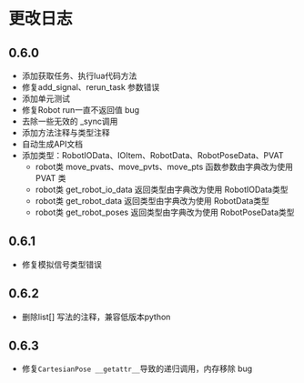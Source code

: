 # 更改日志

## 0.6.0

- 添加获取任务、执行lua代码方法
- 修复add_signal、rerun_task 参数错误
- 添加单元测试
- 修复Robot run一直不返回值 bug
- 去除一些无效的 _sync调用
- 添加方法注释与类型注释
- 自动生成API文档
- 添加类型：RobotIOData、IOItem、RobotData、RobotPoseData、PVAT
    - robot类 move_pvats、move_pvts、move_pts 函数参数由字典改为使用 PVAT 类
    - robot类 get_robot_io_data 返回类型由字典改为使用 RobotIOData类型
    - robot类 get_robot_data 返回类型由字典改为使用 RobotData类型
    - robot类 get_robot_poses 返回类型由字典改为使用 RobotPoseData类型

## 0.6.1

- 修复模拟信号类型错误


## 0.6.2

- 删除list[] 写法的注释，兼容低版本python

## 0.6.3

- 修复`CartesianPose __getattr__`导致的递归调用，内存移除 bug
